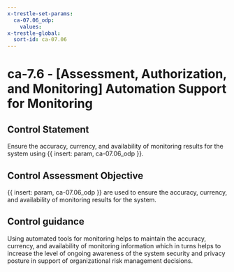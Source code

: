 ```yaml
---
x-trestle-set-params:
  ca-07.06_odp:
    values:
x-trestle-global:
  sort-id: ca-07.06
---
```


# ca-7.6 - \[Assessment, Authorization, and Monitoring\] Automation Support for Monitoring

## Control Statement

Ensure the accuracy, currency, and availability of monitoring results for the system using {{ insert: param, ca-07.06_odp }}.

## Control Assessment Objective

 {{ insert: param, ca-07.06_odp }} are used to ensure the accuracy, currency, and availability of monitoring results for the system.

## Control guidance

Using automated tools for monitoring helps to maintain the accuracy, currency, and availability of monitoring information which in turns helps to increase the level of ongoing awareness of the system security and privacy posture in support of organizational risk management decisions.
